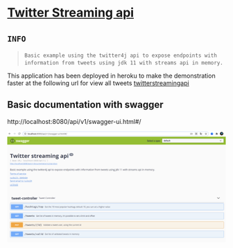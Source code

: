 # [Twitter Streaming api](https://twitterstreamingapi.herokuapp.com/api/v1/tweets)

## `INFO`
> `Basic example using the twitter4j api to expose endpoints with information from tweets using jdk 11 with streams api in memory.`

This application has been deployed in heroku to make the demonstration faster at the following url for view all tweets <a href="http://twitterstreamingapi.herokuapp.com/api/v1/tweets" target="blank_">twitterstreamingapi</a>

## Basic documentation with swagger

http://localhost:8080/api/v1/swagger-ui.html#/

![image](https://github.com/rucko24/twitterstreamingapi/blob/master/src/main/resources/swaggerApi.png)